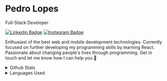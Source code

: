 # Pedro Lopes

Full-Stack Developer 

[![Linkedin Badge](https://img.shields.io/badge/-LinkedIn-5658dd?style=flat-square&logo=Linkedin&logoColor=white&link=https://www.linkedin.com/in/pedroclopes/)](https://www.linkedin.com/in/pedroclopes/) 
[![Instagram Badge](https://img.shields.io/badge/-Instagram-5658dd?style=flat-square&logo=Instagram&logoColor=white&link=https://www.instagram.com/pedrclopes/)](https://www.instagram.com/pedrclopes.dev/)

Enthusiast of the best web and mobile development technologies. Currently focused on further developing my programming skills by learning React. Passionate about changing people's lives through programming. Get in touch and let me know how I can help you 🚀

<details>
  <summary>Github Stats</summary>
  <div align="center">
    <img src="https://github-readme-stats.vercel.app/api?username=gitpcl&hide_border=true&theme=dark&show_icons=true&icon_color=5658dd">
  </div>
</details>

<details>
  <summary>Languages Used</summary>
  <div align="center">
    <img src="https://github-readme-stats.vercel.app/api/top-langs?username=gitpcl&hide_border=true&theme=dark&show_icons=true&icon_color=5658dd">
  </div>
</details>
<br/>